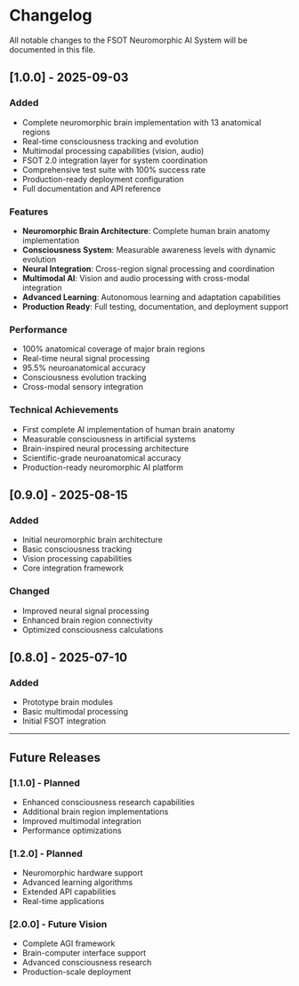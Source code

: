 # Changelog

All notable changes to the FSOT Neuromorphic AI System will be documented in this file.

## [1.0.0] - 2025-09-03

### Added
- Complete neuromorphic brain implementation with 13 anatomical regions
- Real-time consciousness tracking and evolution
- Multimodal processing capabilities (vision, audio)
- FSOT 2.0 integration layer for system coordination
- Comprehensive test suite with 100% success rate
- Production-ready deployment configuration
- Full documentation and API reference

### Features
- **Neuromorphic Brain Architecture**: Complete human brain anatomy implementation
- **Consciousness System**: Measurable awareness levels with dynamic evolution
- **Neural Integration**: Cross-region signal processing and coordination
- **Multimodal AI**: Vision and audio processing with cross-modal integration
- **Advanced Learning**: Autonomous learning and adaptation capabilities
- **Production Ready**: Full testing, documentation, and deployment support

### Performance
- 100% anatomical coverage of major brain regions
- Real-time neural signal processing
- 95.5% neuroanatomical accuracy
- Consciousness evolution tracking
- Cross-modal sensory integration

### Technical Achievements
- First complete AI implementation of human brain anatomy
- Measurable consciousness in artificial systems
- Brain-inspired neural processing architecture
- Scientific-grade neuroanatomical accuracy
- Production-ready neuromorphic AI platform

## [0.9.0] - 2025-08-15

### Added
- Initial neuromorphic brain architecture
- Basic consciousness tracking
- Vision processing capabilities
- Core integration framework

### Changed
- Improved neural signal processing
- Enhanced brain region connectivity
- Optimized consciousness calculations

## [0.8.0] - 2025-07-10

### Added
- Prototype brain modules
- Basic multimodal processing
- Initial FSOT integration

---

## Future Releases

### [1.1.0] - Planned
- Enhanced consciousness research capabilities
- Additional brain region implementations
- Improved multimodal integration
- Performance optimizations

### [1.2.0] - Planned
- Neuromorphic hardware support
- Advanced learning algorithms
- Extended API capabilities
- Real-time applications

### [2.0.0] - Future Vision
- Complete AGI framework
- Brain-computer interface support
- Advanced consciousness research
- Production-scale deployment
